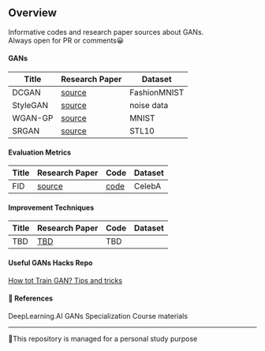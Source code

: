 ## Overview
Informative codes and research paper sources about GANs. <br>
Always open for PR or comments😀

#### GANs
|Title|Research Paper|Dataset|
|-----|--------------|--------|
|DCGAN|[source](http://imlab.postech.ac.kr/dkim/class/csed514_2019s/DeepLearningBook.pdf)|FashionMNIST|
|StyleGAN|[source](https://arxiv.org/abs/1812.04948)|noise data|
|WGAN-GP|[source](https://arxiv.org/pdf/1704.00028.pdf)|MNIST|
|SRGAN|[source](https://arxiv.org/abs/1609.04802)|STL10|


#### Evaluation Metrics
|Title|Research Paper|Code|Dataset|
|-----|--------------|----|--------|
|FID|[source](https://arxiv.org/pdf/1706.08500.pdf)|[code](https://github.com/PSY222/Amazing-GANs/tree/main/Evaluation_of_GANs)|CelebA|


#### Improvement Techniques
|Title|Research Paper|Code|Dataset|
|-----|--------------|----|--------|
|TBD|[TBD]()|TBD|

#### Useful GANs Hacks Repo
[How tot Train GAN? Tips and tricks](https://github.com/soumith/ganhacks)


#### 🙌 References
DeepLearning.AI GANs Specialization Course materials

<hr>
🚩This repository is managed for a personal study purpose
